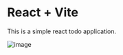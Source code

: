 # React + Vite

This is a simple react todo application.

![image](https://github.com/Afif718/React-TodoApp-V2/assets/39927237/dea9d271-4afd-41db-a5f2-9bc0fb9c99e8)
